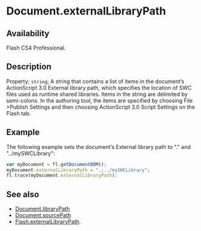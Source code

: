 # Document.externalLibraryPath

## Availability

Flash CS4 Professional.

## Description

Property; `string`; A string that contains a list of items in the document’s ActionScript 3.0 External library path, which specifies the location of SWC files used as runtime shared libraries. Items in the string are delimited by semi-colons. In the authoring tool, the items are specified by choosing File >Publish Settings and then choosing ActionScript 3.0 Script Settings on the Flash tab.

## Example

The following example sets the document’s External library path to "." and "../mySWCLibrary":

```javascript
var myDocument = fl.getDocumentDOM();
myDocument.externalLibraryPath = ".;../mySWCLibrary";
fl.trace(myDocument.externalLibraryPath);
```

## See also

- [Document.libraryPath](../Document_object/Document99.md)
- [Document.sourcePath](../Document_object/Document36.md)
- [Flash.externalLibraryPath](../Flash_object/Flash23.md).
